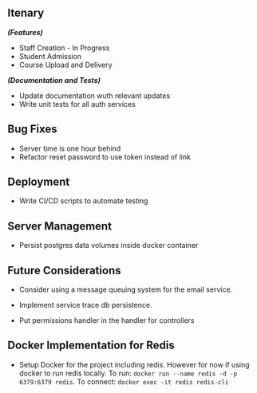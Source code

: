 ## Itenary

**_(Features)_**

- Staff Creation - In Progress
- Student Admission
- Course Upload and Delivery

**_(Documentation and Tests)_**

- Update documentation wuth relevant updates
- Write unit tests for all auth services

## Bug Fixes

- Server time is one hour behind
- Refactor reset password to use token instead of link

## Deployment

- Write CI/CD scripts to automate testing

## Server Management

- Persist postgres data volumes inside docker container

## Future Considerations

- Consider using a message queuing system for the email service.
- Implement service trace db persistence.

- Put permissions handler in the handler for controllers

## Docker Implementation for Redis

- Setup Docker for the project including redis. However for now if using docker to run redis locally. To run: `docker run --name redis -d -p 6379:6379 redis`. To connect: `docker exec -it redis redis-cli`



